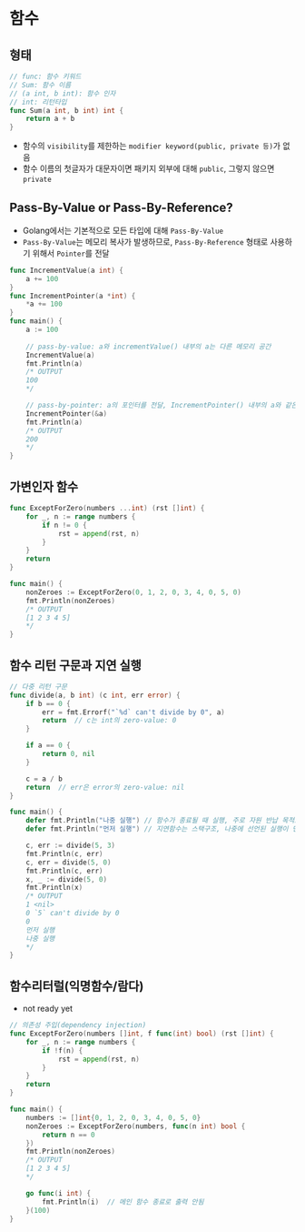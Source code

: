 # 함수

## 형태
```go
// func: 함수 키워드
// Sum: 함수 이름
// (a int, b int): 함수 인자
// int: 리턴타입
func Sum(a int, b int) int {
    return a + b
}
```
* 함수의 `visibility`를 제한하는 `modifier keyword(public, private 등)`가 없음  
* 함수 이름의 첫글자가 대문자이면 패키지 외부에 대해 `public`, 그렇지 않으면 `private`
  
## Pass-By-Value or Pass-By-Reference?
* Golang에서는 기본적으로 모든 타입에 대해 `Pass-By-Value`  
* `Pass-By-Value`는 메모리 복사가 발생하므로, `Pass-By-Reference` 형태로 사용하기 위해서 `Pointer`를 전달

```go
func IncrementValue(a int) {
    a += 100
}
func IncrementPointer(a *int) {
    *a += 100
}
func main() {
    a := 100
    
    // pass-by-value: a와 incrementValue() 내부의 a는 다른 메모리 공간
    IncrementValue(a)
    fmt.Println(a)
    /* OUTPUT
    100
    */

    // pass-by-pointer: a의 포인터를 전달, IncrementPointer() 내부의 a와 같은 메모리 공간
    IncrementPointer(&a)
    fmt.Println(a)
    /* OUTPUT
    200
    */
}
```

## 가변인자 함수
```go
func ExceptForZero(numbers ...int) (rst []int) {
    for _, n := range numbers {
        if n != 0 {
            rst = append(rst, n)
        }
    }
    return
}

func main() {
    nonZeroes := ExceptForZero(0, 1, 2, 0, 3, 4, 0, 5, 0)
    fmt.Println(nonZeroes)
    /* OUTPUT
    [1 2 3 4 5]
    */
}

```

## 함수 리턴 구문과 지연 실행
```go
// 다중 리턴 구문
func divide(a, b int) (c int, err error) {
    if b == 0 {
        err = fmt.Errorf("`%d` can't divide by 0", a)
        return  // c는 int의 zero-value: 0
    }

    if a == 0 {
        return 0, nil
    }

    c = a / b
    return  // err은 error의 zero-value: nil
}

func main() {
    defer fmt.Println("나중 실행") // 함수가 종료될 때 실행, 주로 자원 반납 목적으로 사용
    defer fmt.Println("먼저 실행") // 지연함수는 스택구조, 나중에 선언된 실행이 먼저 실행

    c, err := divide(5, 3)
    fmt.Println(c, err)
    c, err = divide(5, 0)
    fmt.Println(c, err)
    x, _ := divide(5, 0)
    fmt.Println(x)
    /* OUTPUT
    1 <nil>
    0 `5` can't divide by 0
    0
    먼저 실행
    나중 실행    
    */
}
```


## 함수리터럴(익명함수/람다)
* not ready yet

```go
// 의존성 주입(dependency injection)
func ExceptForZero(numbers []int, f func(int) bool) (rst []int) {
    for _, n := range numbers {
        if !f(n) {
            rst = append(rst, n)
        }
    }
    return
}

func main() {
    numbers := []int{0, 1, 2, 0, 3, 4, 0, 5, 0}
    nonZeroes := ExceptForZero(numbers, func(n int) bool {
        return n == 0
    })
    fmt.Println(nonZeroes)
    /* OUTPUT
    [1 2 3 4 5]
    */

    go func(i int) {
        fmt.Println(i)  // 메인 함수 종료로 출력 안됨
    }(100)
}
```